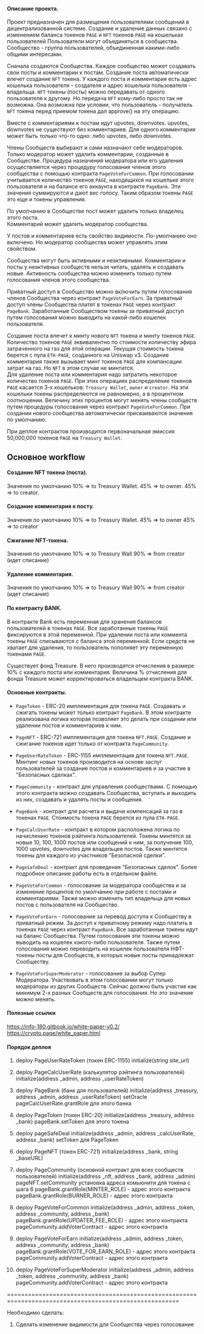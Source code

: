#### Описание проекта.

Проект предназначен для размещения пользователями сообщений в децентрализованной системе.
Создание и удаление данных связано с изменением баланса токенов `PAGE` и `NFT` токенов `PAGE` на кошельках пользователей
Пользователи могут объединяться в сообщества. Сообщество - группа пользователей, объединенная какими-либо общими интересами.

Сначала создаются Сообщества. Каждое сообщество может создавать свои посты и комментарии к постам.
Создание поста автоматически влечет создание `NFT` токена. У каждого поста и комментария есть адрес кошелька 
пользователя - создателя и адрес кошелька пользователя - владельца. `NFT` токены (посты) можно передавать 
от одного пользователя к другому. Но передача `NFT` кому-либо просто так не возможна. 
Она возможна при условии, что пользователь - получатель `NFT` токена перед приемом токена дал approve() на эту операцию.

Вместе с комментариями к постам идут upvotes, downvotes.  upvotes, downvotes не существуют без комментариев.
Для одного комментария может быть только что-то одно: либо upvotes, либо downvotes.

Члены Сообществ выбирают и сами назначают себе модераторов.
Только модератор может удалить комментарии, созданные в Сообществе.
Процедура назначения модератора или его удаления осуществляется через процедуру голосования членов этого 
сообщества с помощью контракта `PageVoteForCommon`.
При голосовании учитывается количество токенов `PAGE`, находящихся на кошельке этого пользователя и на балансе его 
аккаунта в контракте `PageBank`.
Эти значения суммируются и дают вес голосу. Таким образом токены `PAGE` это еще и токены управления.

По умолчанию в Сообществе пост может удалить только владелец этого поста.  
Комментарий может удалить модератор сообщества.

У постов и комментариев есть свойство видимости. По-умолчанию оно включено.
Но модератор сообщества может управлять этим свойством.

Сообщества могут быть активными и неактивными. Комментарии и посты у неактивных сообществ нельзя читать, удалять и создавать новые.
Активность сообщества можно изменить только путем голосования членов этого сообщества.

Приватный доступ в Сообщество можно включить путем голосования членов Сообщества через контракт `PageVoteForEarn`.
За приватный доступ члены Сообщества платят в токенах `PAGE` через контракт `PageBank`.
Заработанные Сообществом токены за приватный доступ путем голосования можно выводить на какой-либо кошелек пользователя.

Создание поста влечет к минту нового `NFT` токена и минту токенов `PAGE`. 
Количество токенов `PAGE` эквивалентно по стоимости количеству эфира затраченного на газ для этой операции.
Текущая стоимость токена берется с пула `ETH-PAGE`, созданного на Uniswap v3.
Создание комментария также вызывает минт токенов `PAGE` для компансации затрат на газ. Но `NFT` в этом случае не минтится.   
Для удаление поста или комментария надо затратить некоторое количество токенов `PAGE`.
При этих операциях распределение токенов `PAGE` касается 3-х кошельков: `Treasury Wallet`, `owner` и `creator`.
На эти кошельки токены распределяются не равномерно, а в процентном соотношении.
Величину этих процентов могут менять члены сообществ путем процедуры голосования через контракт `PageVoteForCommon`.
При создании нового сообщества автоматически присваиваются значения по умолчанию. 

При деплое контрактов производится первоначальная эмиссия 50,000,000 токенов `PAGE` на `Treasury Wallet`.

## Основное workflow

#### Создание NFT токена (поста).
Значения по умолчанию
10% => to Treasury Wallet.
45% => to owner.
45% => to creator.

#### Создание комментария к посту.
Значения по умолчанию
10% => to Treasury Wallet.
45% => to owner
45% => to creator

#### Сжигание NFT-токена.
Значения по умолчанию
10% => to Treasury Wall
90% => from creator (идет списание)

#### Удаление комментария.
Значения по умолчанию
10% => to Treasury Wall
90% => from creator (идет списание)



#### По контракту BANK.
В контракте Bank есть переменная для хранения балансов пользователей в токенах `PAGE`.
Все заработанные токены `PAGE` фиксируются в этой переменной.
При удалении поста или коммента токены `PAGE` списываются с баланса этой переменной.
Если средств не хватает для удаления, то пользователь пополняет эту переменную токенами `PAGE`.


Существует фонд Treasure. В него производятся отчисления в размере 10% с каждого поста или комментария.
Величина % отчисления для фонда Treasure может корректироваться владельцем контракта BANK.


#### Основные контракты.

* `PageToken` - ERC-20 имплементация для токена `PAGE`. 
    Создавать и сжигать токены может только контракт `PageBank`.
    В этом контракте реализована логика которая позволяет это делать при создании или удалении постов и комментариев к ним.
* `PageNFT` - ERC-721 имплементация для токена `NFT.PAGE`. 
    Создание и сжигание токенов идет только от контракта `PageCommunity`.
* `PageUserRateToken` - ERC-1155 имплементация для токена `NFT.PAGE`.
    Минтинг новых токенов производится на основе заслуг пользователей за создание постов и комментариев 
    и за участие в "Безопасных сделках".    
  
* `PageCommunity` - контракт для управления сообществами.
    С помощью этого контракта можно создавать Сообщества, вступать и выходить из них, создавать и удалять посты и сообщения. 
* `PageBank` - контракт для расчета и выдачи компенсаций за газ в токенах `PAGE`.
    Стоимость токена `PAGE` берется из пула `ETH-PAGE`.  
* `PageCalcUserRate` - контракт в котором расположена логика по начислению токенов рэйтинга пользователей.
    Токены минтятся за новые 10, 100, 1000 постов или сообщений к ним, 
    за получение 100, 1000 upvotes, downvotes для владельцев постов.
    Также минтятся токены для каждого из участников "Безопасной сделки".
* `PageSafeDeal` - контракт для проведения "Безопасных сделок".
    Более подробное описание работы есть в отдельном файле.
    
* `PageVoteForCommon` - голосование за модератора сообщества и за изменение процентов 
    по умолчанию при работе с постами и комментариями. 
    Также можно изменить тип владельца для новых постов с пользователя на Сообщество.
* `PageVoteForEarn` - голосование за перевод доступа к Сообществу в приватный режим. 
    За доступ к приватному режиму надо платить в токенах `PAGE` через контракт `PageBank`.
    Все заработанные токены идут на баланс Сообщества. Путем голосования эти токены можно выводить на кошелек 
    какого-либо пользователя. Также путем голосования можно переводить на кошелек пользователя НФТ-токены посты 
    для Сообществ, в которых новые посты принадлежат Сообществу.
* `PageVoteForSuperModerator` - голосование за выбор Супер Модератора.
    Участвовать в этом голосовании могут только модераторы из других Сообществ.
    Сейчас должно быть участие как минимум 2-х разных Сообществ для голосования. Но это значение можно менять.
    
    

#### Полезные ссылки

https://info-180.gitbook.io/white-paper-v0.2/
https://crypto.page/white_paper.html


#### Порядок деплоя
1. deploy PageUserRateToken (токен ERC-1155)
    initialize(string site_url)
    
2. deploy PageCalcUserRate (калькулятор рэйтинга пользователей)
    initialize(address _admin, address _userRateToken)
    
3. deploy PageBank (банк для пользователей)
    initialize(address _treasury, address _admin, address _userRateToken)
    setOracle
    pageCalcUserRate.grantRole для этого банка
    
4. deploy PageToken (токен ERC-20)
    initialize(address _treasury, address _bank)
    pageBank.setToken для этого токена

5. deploy pageSafeDeal
    initialize(address _admin, address _calcUserRate, address _bank)
    setToken для PageToken
    
6. deploy PageNFT (токен ERC-721)
    initialize(address _bank, string _baseURL)
    
7. deploy PageCommunity (основной контракт для всех сообществ пользователей)
    initialize(address _nft, address _bank, address _admin)
    pageNFT.setCommunity установка адреса комьюнити для токена с шага 6
    pageBank.grantRole(MINTER_ROLE) - адрес этого контракта
    pageBank.grantRole(BURNER_ROLE) - адрес этого контракта
    
8. deploy PageVoteForCommon
   initialize(address _admin, address _token, address _community, address _bank)
   pageBank.grantRole(UPDATER_FEE_ROLE) - адрес этого контракта
   pageCommunity.addVoterContract - адрес этого контракта

9. deploy PageVoteForEarn
   initialize(address _admin, address _token, address _community, address _bank)
   pageBank.grantRole(VOTE_FOR_EARN_ROLE) - адрес этого контракта
   pageCommunity.addVoterContract - адрес этого контракта

10. deploy PageVoteForSuperModerator
   initialize(address _admin, address _token, address _community, address _bank)
   pageCommunity.addVoterContract - адрес этого контракта
   
=======================================================================================================

Необходимо сделать:
1. Сделать изменение видимости для Сообщества через голосование

